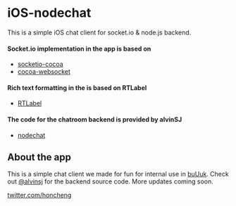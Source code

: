 iOS-nodechat
=============

This is a simple iOS chat client for socket.io & node.js backend. 

#### Socket.io implementation in the app is based on
* [socketio-cocoa](https://github.com/fpotter/socketio-cocoa)
* [cocoa-websocket](https://github.com/erichocean/cocoa-websocket)

#### Rich text formatting in the is based on RTLabel
* [RTLabel](https://github.com/honcheng/RTLabel)

#### The code for the chatroom backend is provided by alvinSJ
* [nodechat](https://github.com/alvinsj/nodechat)

About the app
-------------

This is a simple chat client we made for fun for internal use in [buUuk](http://buuuk.com). 
Check out [@alvinsj](http://github.com/alvinsj) for the backend source code. More updates coming soon.

[twitter.com/honcheng](http://twitter.com/honcheng)

